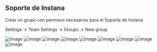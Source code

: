 ## Soporte de Instana

Crear un grupo con permisos necesarios para el Soporte de Instana

Settings -> Team Settings -> Groups -> New group

![image](https://github.com/user-attachments/assets/f90ebc77-8be2-4081-ae90-7f6de7f8bd54)
![image](https://github.com/user-attachments/assets/75f875d7-2160-4bc6-8edd-2ccb13c4f045)
![image](https://github.com/user-attachments/assets/6d24fe4d-61c4-463b-b000-41d30a9c4908)
![image](https://github.com/user-attachments/assets/b9501eb7-9da8-4cdb-8f2a-1ffc99320e8f)
![image](https://github.com/user-attachments/assets/a425bb61-02af-4194-be2e-9fe7838754ae)
![image](https://github.com/user-attachments/assets/62b2f6a8-a4f7-4ce5-9d48-963bdd151569)
![image](https://github.com/user-attachments/assets/02f8a398-f431-43d2-b4e5-c3f9ec0fe549)
![image](https://github.com/user-attachments/assets/70ac0378-2160-4031-bd0d-5d92e1557326)
![image](https://github.com/user-attachments/assets/55f6c8f2-3a25-4864-b4b2-623f83ce51fc)
